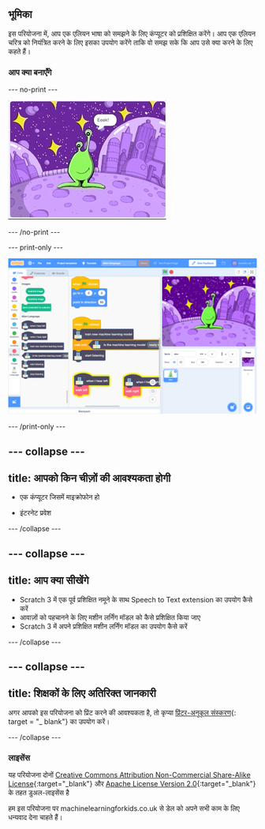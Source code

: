 ## भूमिका

इस परियोजना में, आप एक एलियन भाषा को समझने के लिए कंप्यूटर को प्रशिक्षित करेंगे। आप एक एलियन चरित्र को नियंत्रित करने के लिए इसका उपयोग करेंगे ताकि वो समझ सके कि आप उसे क्या करने के लिए कहते हैं।

### आप क्या बनाएँगे

--- no-print ---

![नए शब्दों Eeek और Bop पर एलियन बाएं और दाएं जाता है](images/journey.gif)

--- /no-print ---

--- print-only ---

![संपूर्ण Scratch परियोजना का अवलोकन](images/test-new-blocks.png)

--- /print-only ---

--- collapse ---
---
title: आपको किन चीज़ों की आवश्यकता होगी
---

+ एक कंप्यूटर जिसमें माइक्रोफोन हो

+ इंटरनेट प्रवेश

--- /collapse ---

--- collapse ---
---
title: आप क्या सीखेंगे
---
+ Scratch 3 में एक पूर्व प्रशिक्षित नमूने के साथ Speech to Text extension का उपयोग कैसे करें
+ आवाज़ों को पहचानने के लिए मशीन लर्निंग मॉडल को कैसे प्रशिक्षित किया जाए
+ Scratch 3 में अपने प्रशिक्षित मशीन लर्निंग मॉडल का उपयोग कैसे करें

--- /collapse ---

--- collapse ---
---
title: शिक्षकों के लिए अतिरिक्त जानकारी
---

अगर आपको इस परियोजना को प्रिंट करने की आवश्यकता है, तो कृप्या [प्रिंटर-अनुकूल संस्करण](https://projects.raspberrypi.org/en/projects/alien-language/print){: target = "_ blank"} का उपयोग करें।

--- /collapse ---

### लाइसेंस

यह परियोजना दोनों [Creative Commons Attribution Non-Commercial Share-Alike License](http://creativecommons.org/licenses/by-nc-sa/4.0/){:target="_blank"} और [Apache License Version 2.0](http://www.apache.org/licenses/LICENSE-2.0){:target="_blank"} के तहत डुअल-लाइसेंस है

हम इस परियोजना पर machinelearningforkids.co.uk से डेल को अपने सभी काम के लिए धन्यवाद देना चाहते हैं।

